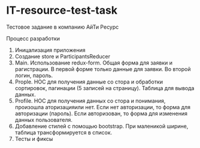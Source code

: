 # IT-resource-test-task
Тестовое задание в компанию АйТи Ресурс

Процесс разработки
1. Иницализация приложения
2. Создание store и ParticipantsReducer
3. Main. Использование redux-form. Общая форма для заявки и рагистрации. В первой форме только данные для заявки. Во второй логин, пароль.
4. Prople. HOC для получения данные со стора и обработки сортировок, пагинации (5 записей на страницу). Таблица для вывода данных.
5. Profile. HOC для получения данных со стора и понимания, произошла аторизацияили нет. Если нет авторизации, то форма для авторизации (пароль). Если авторизован, то форма для изменения данных пользователя.
6. Добавление стилей с помощью bootstrap. При маленикой ширине, таблица трансформируется в список.
7. Тесты и фиксы


